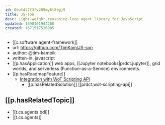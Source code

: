 ```yaml
---
id: 0eutdl2f3fv209my6t8egj9
title: JS-son
desc: Light-weight reasoning-loop agent library for JavaScript
updated: 1698101944260
created: 1671517516905
---
```



- [[c.software.agent-framework]]
- url: https://github.com/TimKam/JS-son
- author: @tim-kampik
- written-in: javascript
- [[p.hasApplication]] web apps, [[Jupyter notebooks|prdct.jupyter]], grid worlds, and serverless (Function-as-a-Service) environments.
- [[p.hasRoadmapFeature]] 
  - [Integration with WoT Scripting API](https://github.com/TimKam/JS-son/issues/99)
    - [[p.hasRelatedSolution]] [[prdct.wot-scripting-api]]

## [[p.hasRelatedTopic]]

- [[t.cs.agents.bdi]]
- [[t.cs.agents]]
